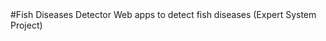 <snippet>
  <content>
#Fish Diseases Detector
Web apps to detect fish diseases (Expert System Project)
</content>
</snippet>